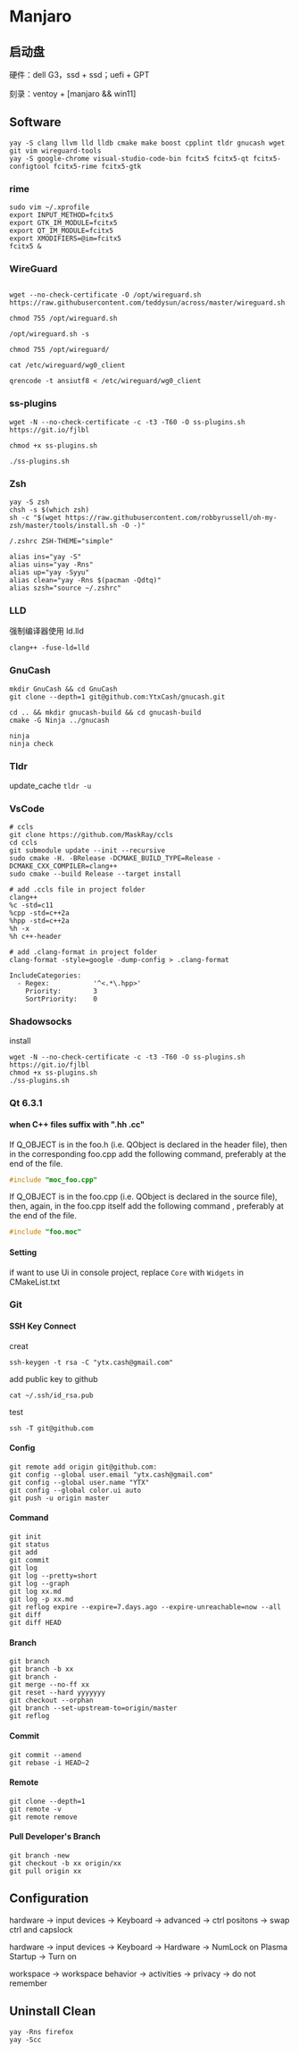# Manjaro

## 启动盘

硬件：dell G3，ssd + ssd；uefi + GPT

刻录：ventoy + [manjaro && win11]

## Software

```shell
yay -S clang llvm lld lldb cmake make boost cpplint tldr gnucash wget git vim wireguard-tools
yay -S google-chrome visual-studio-code-bin fcitx5 fcitx5-qt fcitx5-configtool fcitx5-rime fcitx5-gtk
```

### rime

```shell
sudo vim ~/.xprofile
export INPUT_METHOD=fcitx5
export GTK_IM_MODULE=fcitx5
export QT_IM_MODULE=fcitx5
export XMODIFIERS=@im=fcitx5
fcitx5 &
```

### WireGuard

```shell

wget --no-check-certificate -O /opt/wireguard.sh https://raw.githubusercontent.com/teddysun/across/master/wireguard.sh

chmod 755 /opt/wireguard.sh

/opt/wireguard.sh -s

chmod 755 /opt/wireguard/

cat /etc/wireguard/wg0_client

qrencode -t ansiutf8 < /etc/wireguard/wg0_client

```

### ss-plugins

```shell
wget -N --no-check-certificate -c -t3 -T60 -O ss-plugins.sh https://git.io/fjlbl

chmod +x ss-plugins.sh

./ss-plugins.sh
```

### Zsh

```shell
yay -S zsh
chsh -s $(which zsh)
sh -c "$(wget https://raw.githubusercontent.com/robbyrussell/oh-my-zsh/master/tools/install.sh -O -)"

/.zshrc ZSH-THEME="simple"

alias ins="yay -S"
alias uins="yay -Rns"
alias up="yay -Syyu"
alias clean="yay -Rns $(pacman -Qdtq)"
alias szsh="source ~/.zshrc"
```

### LLD

强制编译器使用 ld.lld

```shell
clang++ -fuse-ld=lld
```

### GnuCash

```shell
mkdir GnuCash && cd GnuCash
git clone --depth=1 git@github.com:YtxCash/gnucash.git

cd .. && mkdir gnucash-build && cd gnucash-build
cmake -G Ninja ../gnucash

ninja
ninja check

```

### Tldr

update_cache `tldr -u`

### VsCode

```shell
# ccls
git clone https://github.com/MaskRay/ccls
cd ccls
git submodule update --init --recursive
sudo cmake -H. -BRelease -DCMAKE_BUILD_TYPE=Release -DCMAKE_CXX_COMPILER=clang++
sudo cmake --build Release --target install

# add .ccls file in project folder
clang++
%c -std=c11
%cpp -std=c++2a
%hpp -std=c++2a
%h -x
%h c++-header

# add .clang-format in project folder
clang-format -style=google -dump-config > .clang-format

IncludeCategories:
  - Regex:           '^<.*\.hpp>'
    Priority:        3
    SortPriority:    0
```

### Shadowsocks

install

```shell
wget -N --no-check-certificate -c -t3 -T60 -O ss-plugins.sh https://git.io/fjlbl
chmod +x ss-plugins.sh
./ss-plugins.sh
```

### Qt 6.3.1

#### when C++ files suffix with ".hh .cc"

If Q_OBJECT is in the foo.h (i.e. QObject is declared in the header file), then in the corresponding foo.cpp add the following command, preferably at the end of the file.

```c++
#include "moc_foo.cpp"
```

If Q_OBJECT is in the foo.cpp (i.e. QObject is declared in the source file), then, again, in the foo.cpp itself add the following command , preferably at the end of the file.

```c++
#include "foo.moc"
```

#### Setting

if want to use Ui in console project, replace `Core` with `Widgets` in CMakeList.txt

### Git

#### SSH Key Connect

creat

```shell
ssh-keygen -t rsa -C "ytx.cash@gmail.com"
```

add public key to github

```shell
cat ~/.ssh/id_rsa.pub
```

test

```shell
ssh -T git@github.com
```

#### Config

```shell
git remote add origin git@github.com:
git config --global user.email "ytx.cash@gmail.com"
git config --global user.name "YTX"
git config --global color.ui auto
git push -u origin master
```

#### Command

```shell
git init
git status
git add
git commit
git log
git log --pretty=short
git log --graph
git log xx.md
git log -p xx.md
git reflog expire --expire=7.days.ago --expire-unreachable=now --all
git diff
git diff HEAD
```

#### Branch

```shell
git branch
git branch -b xx
git branch -
git merge --no-ff xx
git reset --hard yyyyyyy
git checkout --orphan
git branch --set-upstream-to=origin/master
git reflog
```

#### Commit

```shell
git commit --amend
git rebase -i HEAD~2
```

#### Remote

```shell
git clone --depth=1
git remote -v
git remote remove
```

#### Pull Developer's Branch

```shell
git branch -new
git checkout -b xx origin/xx
git pull origin xx
```

## Configuration

hardware -> input devices -> Keyboard -> advanced -> ctrl positons -> swap ctrl and capslock

hardware -> input devices -> Keyboard -> Hardware -> NumLock on Plasma Startup -> Turn on

workspace -> workspace behavior -> activities -> privacy -> do not remember

## Uninstall Clean

```shell
yay -Rns firefox
yay -Scc
```
